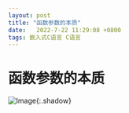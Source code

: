 ```yaml
---
layout: post
title: "函数参数的本质"
date:   2022-7-22 11:29:08 +0800
tags: 嵌入式C语言 C语言
---
```


# 函数参数的本质

![Image](https://xusenfeng.github.io/myimages/25.jpg){:.shadow}

